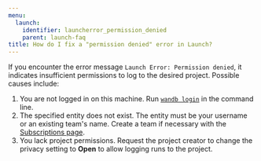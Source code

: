 ```yaml
---
menu:
  launch:
    identifier: launcherror_permission_denied
    parent: launch-faq
title: How do I fix a "permission denied" error in Launch?
---
```


If you encounter the error message `Launch Error: Permission denied`, it indicates insufficient permissions to log to the desired project. Possible causes include:

1. You are not logged in on this machine. Run [`wandb login`](../ref/cli/wandb-login.md) in the command line.
2. The specified entity does not exist. The entity must be your username or an existing team's name. Create a team if necessary with the [Subscriptions page](https://app.wandb.ai/billing).
3. You lack project permissions. Request the project creator to change the privacy setting to **Open** to allow logging runs to the project.